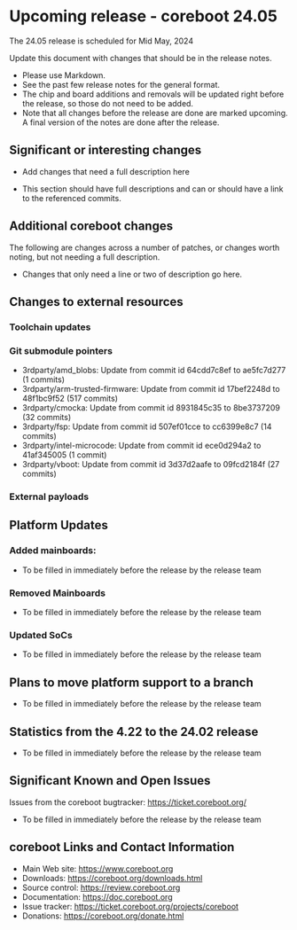 Upcoming release - coreboot 24.05
========================================================================

The 24.05 release is scheduled for Mid May, 2024


Update this document with changes that should be in the release notes.

* Please use Markdown.
* See the past few release notes for the general format.
* The chip and board additions and removals will be updated right
  before the release, so those do not need to be added.
* Note that all changes before the release are done are marked upcoming.
  A final version of the notes are done after the release.



Significant or interesting changes
----------------------------------

* Add changes that need a full description here

* This section should have full descriptions and can or should have
  a link to the referenced commits.



Additional coreboot changes
---------------------------

The following are changes across a number of patches, or changes worth
noting, but not needing a full description.

* Changes that only need a line or two of description go here.



Changes to external resources
-----------------------------

### Toolchain updates


### Git submodule pointers

- 3rdparty/amd_blobs: Update from commit id 64cdd7c8ef to ae5fc7d277 (1 commits)
- 3rdparty/arm-trusted-firmware: Update from commit id 17bef2248d to 48f1bc9f52 (517 commits)
- 3rdparty/cmocka: Update from commit id 8931845c35 to 8be3737209 (32 commits)
- 3rdparty/fsp: Update from commit id 507ef01cce to cc6399e8c7 (14 commits)
- 3rdparty/intel-microcode: Update from commit id ece0d294a2 to 41af345005 (1 commit)
- 3rdparty/vboot: Update from commit id 3d37d2aafe to 09fcd2184f (27 commits)

### External payloads



Platform Updates
----------------

### Added mainboards:
* To be filled in immediately before the release by the release team


### Removed Mainboards
* To be filled in immediately before the release by the release team


### Updated SoCs
* To be filled in immediately before the release by the release team



Plans to move platform support to a branch
------------------------------------------
* To be filled in immediately before the release by the release team



Statistics from the 4.22 to the 24.02 release
--------------------------------------------
* To be filled in immediately before the release by the release team



Significant Known and Open Issues
---------------------------------

Issues from the coreboot bugtracker: https://ticket.coreboot.org/
* To be filled in immediately before the release by the release team



coreboot Links and Contact Information
--------------------------------------

* Main Web site: https://www.coreboot.org
* Downloads: https://coreboot.org/downloads.html
* Source control: https://review.coreboot.org
* Documentation: https://doc.coreboot.org
* Issue tracker: https://ticket.coreboot.org/projects/coreboot
* Donations: https://coreboot.org/donate.html
